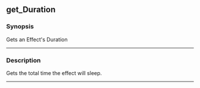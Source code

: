 get_Duration
------------

### Synopsis
Gets an Effect's Duration

---

### Description

Gets the total time the effect will sleep.

---
